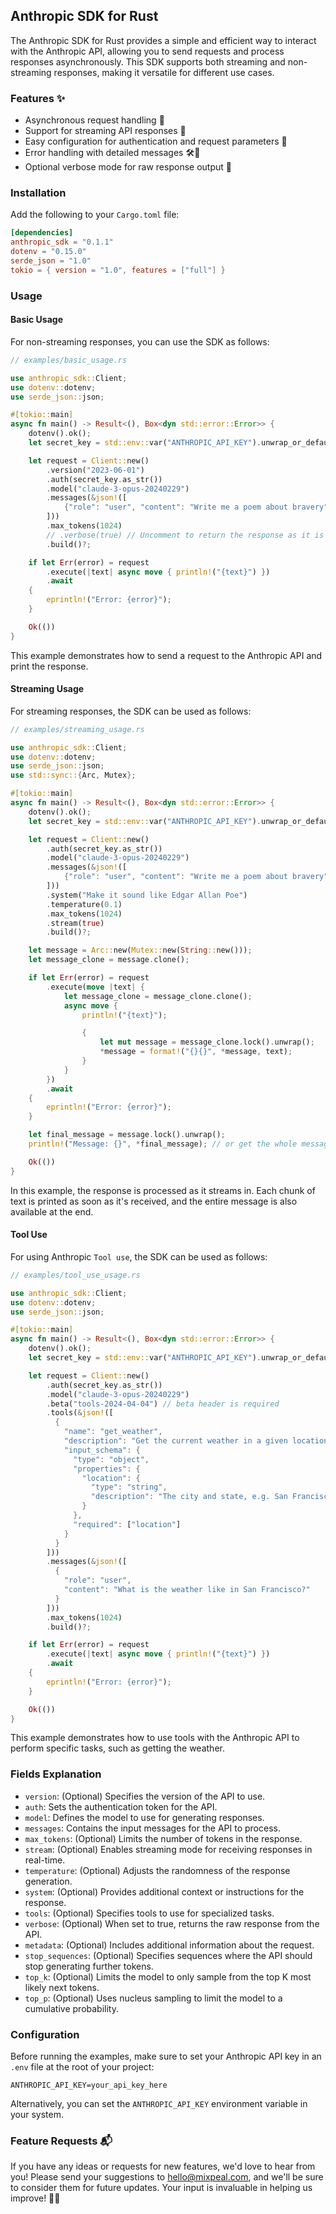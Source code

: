 ## Anthropic SDK for Rust

The Anthropic SDK for Rust provides a simple and efficient way to interact with the Anthropic API, allowing you to send requests and process responses asynchronously. This SDK supports both streaming and non-streaming responses, making it versatile for different use cases.

### Features ✨

- Asynchronous request handling 🚀
- Support for streaming API responses 🌊
- Easy configuration for authentication and request parameters 🔧
- Error handling with detailed messages 🛠️💬
- Optional verbose mode for raw response output 📃

### Installation

Add the following to your `Cargo.toml` file:

```toml
[dependencies]
anthropic_sdk = "0.1.1"
dotenv = "0.15.0"
serde_json = "1.0"
tokio = { version = "1.0", features = ["full"] }
```

### Usage

#### Basic Usage

For non-streaming responses, you can use the SDK as follows:

```rust
// examples/basic_usage.rs

use anthropic_sdk::Client;
use dotenv::dotenv;
use serde_json::json;

#[tokio::main]
async fn main() -> Result<(), Box<dyn std::error::Error>> {
    dotenv().ok();
    let secret_key = std::env::var("ANTHROPIC_API_KEY").unwrap_or_default();

    let request = Client::new()
        .version("2023-06-01")
        .auth(secret_key.as_str())
        .model("claude-3-opus-20240229")
        .messages(&json!([
            {"role": "user", "content": "Write me a poem about bravery"}
        ]))
        .max_tokens(1024)
        // .verbose(true) // Uncomment to return the response as it is from Anthropic
        .build()?;

    if let Err(error) = request
        .execute(|text| async move { println!("{text}") })
        .await
    {
        eprintln!("Error: {error}");
    }

    Ok(())
}
```

This example demonstrates how to send a request to the Anthropic API and print the response.

#### Streaming Usage

For streaming responses, the SDK can be used as follows:

```rust
// examples/streaming_usage.rs

use anthropic_sdk::Client;
use dotenv::dotenv;
use serde_json::json;
use std::sync::{Arc, Mutex};

#[tokio::main]
async fn main() -> Result<(), Box<dyn std::error::Error>> {
    dotenv().ok();
    let secret_key = std::env::var("ANTHROPIC_API_KEY").unwrap_or_default();

    let request = Client::new()
        .auth(secret_key.as_str())
        .model("claude-3-opus-20240229")
        .messages(&json!([
            {"role": "user", "content": "Write me a poem about bravery"}
        ]))
        .system("Make it sound like Edgar Allan Poe")
        .temperature(0.1)
        .max_tokens(1024)
        .stream(true)
        .build()?;

    let message = Arc::new(Mutex::new(String::new()));
    let message_clone = message.clone();

    if let Err(error) = request
        .execute(move |text| {
            let message_clone = message_clone.clone();
            async move {
                println!("{text}");

                {
                    let mut message = message_clone.lock().unwrap();
                    *message = format!("{}{}", *message, text);
                }
            }
        })
        .await
    {
        eprintln!("Error: {error}");
    }

    let final_message = message.lock().unwrap();
    println!("Message: {}", *final_message); // or get the whole message at the end

    Ok(())
}
```

In this example, the response is processed as it streams in. Each chunk of text is printed as soon as it's received, and the entire message is also available at the end.

#### Tool Use

For using Anthropic `Tool use`, the SDK can be used as follows:

```rust
// examples/tool_use_usage.rs

use anthropic_sdk::Client;
use dotenv::dotenv;
use serde_json::json;

#[tokio::main]
async fn main() -> Result<(), Box<dyn std::error::Error>> {
    dotenv().ok();
    let secret_key = std::env::var("ANTHROPIC_API_KEY").unwrap_or_default();

    let request = Client::new()
        .auth(secret_key.as_str())
        .model("claude-3-opus-20240229")
        .beta("tools-2024-04-04") // beta header is required
        .tools(&json!([
          {
            "name": "get_weather",
            "description": "Get the current weather in a given location",
            "input_schema": {
              "type": "object",
              "properties": {
                "location": {
                  "type": "string",
                  "description": "The city and state, e.g. San Francisco, CA"
                }
              },
              "required": ["location"]
            }
          }
        ]))
        .messages(&json!([
          {
            "role": "user",
            "content": "What is the weather like in San Francisco?"
          }
        ]))
        .max_tokens(1024)
        .build()?;

    if let Err(error) = request
        .execute(|text| async move { println!("{text}") })
        .await
    {
        eprintln!("Error: {error}");
    }

    Ok(())
}
```

This example demonstrates how to use tools with the Anthropic API to perform specific tasks, such as getting the weather.

### Fields Explanation
- `version`: (Optional) Specifies the version of the API to use.
- `auth`: Sets the authentication token for the API.
- `model`: Defines the model to use for generating responses.
- `messages`: Contains the input messages for the API to process.
- `max_tokens`: (Optional) Limits the number of tokens in the response.
- `stream`: (Optional) Enables streaming mode for receiving responses in real-time.
- `temperature`: (Optional) Adjusts the randomness of the response generation.
- `system`: (Optional) Provides additional context or instructions for the response.
- `tools`: (Optional) Specifies tools to use for specialized tasks.
- `verbose`: (Optional) When set to true, returns the raw response from the API.
- `metadata`: (Optional) Includes additional information about the request.
- `stop_sequences`: (Optional) Specifies sequences where the API should stop generating further tokens.
- `top_k`: (Optional) Limits the model to only sample from the top K most likely next tokens.
- `top_p`: (Optional) Uses nucleus sampling to limit the model to a cumulative probability.

### Configuration

Before running the examples, make sure to set your Anthropic API key in an `.env` file at the root of your project:

```
ANTHROPIC_API_KEY=your_api_key_here
```

Alternatively, you can set the `ANTHROPIC_API_KEY` environment variable in your system.

### Feature Requests 📬

If you have any ideas or requests for new features, we'd love to hear from you! Please send your suggestions to [hello@mixpeal.com](mailto:hello@mixpeal.com), and we'll be sure to consider them for future updates. Your input is invaluable in helping us improve! 🌟🚀

